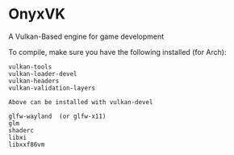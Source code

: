 # OnyxVK
A Vulkan-Based engine for game development

To compile, make sure you have the following installed (for Arch):
```
vulkan-tools
vulkan-loader-devel
vulkan-headers
vulkan-validation-layers

Above can be installed with vulkan-devel

glfw-wayland  (or glfw-x11)
glm
shaderc
libxi
libxxf86vm
```
